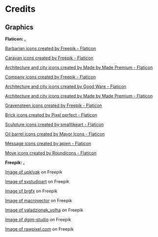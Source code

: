 # Credits

## Graphics

<b><p>Flaticon:   <a href="https://www.flaticon.com/">.</a></p></b>
<p><a href="https://www.flaticon.com/free-icons/barbarian" title="barbarian icons">Barbarian icons created by Freepik - Flaticon</a></p>
<p><a href="https://www.flaticon.com/free-icons/caravan" title="caravan icons">Caravan icons created by Freepik - Flaticon</a></p>
<p><a href="https://www.flaticon.com/free-icons/architecture-and-city" title="architecture and city icons">Architecture and city icons created by Made by Made Premium - Flaticon</a></p>
<p><a href="https://www.flaticon.com/free-icons/company" title="company icons">Company icons created by Freepik - Flaticon</a></p>
<p><a href="https://www.flaticon.com/free-icons/architecture-and-city" title="architecture and city icons">Architecture and city icons created by Good Ware - Flaticon</a></p>
<p><a href="https://www.flaticon.com/free-icons/architecture-and-city" title="architecture and city icons">Architecture and city icons created by Made by Made Premium - Flaticon</a></p>
<p><a href="https://www.flaticon.com/free-icons/gravensteen" title="gravensteen icons">Gravensteen icons created by Freepik - Flaticon</a></p>
<p><a href="https://www.flaticon.com/free-icons/brick" title="brick icons">Brick icons created by Pixel perfect - Flaticon</a></p>
<p><a href="https://www.flaticon.com/free-icons/sculpture" title="sculpture icons">Sculpture icons created by smalllikeart - Flaticon</a></p>
<p><a href="https://www.flaticon.com/free-icons/oil-barrel" title="oil barrel icons">Oil barrel icons created by Mayor Icons - Flaticon</a></p>
<p><a href="https://www.flaticon.com/free-icons/message" title="message icons">Message icons created by apien - Flaticon</a></p>
<p><a href="https://www.flaticon.com/free-icons/move" title="move icons">Move icons created by Roundicons - Flaticon</a></p>

<b><p>Freepik:   <a href="https://www.freepik.com/">.</a></p></b>
<p><a href="https://fr.freepik.com/vecteurs-libre/prairie-herbe-verte-coniferes-collines_22970599.htm#query=grassland&position=12&from_view=search&track=sph">Image of upklyak</a> on Freepik</p>
<p><a href="https://fr.freepik.com/vecteurs-libre/champ-ete-paysage-vert-au-dessus-collines-herbe_11571803.htm#query=hill&position=1&from_view=search&track=sph">Image of svstudioart</a> on Freepik</p>
<p><a href="https://fr.freepik.com/vecteurs-libre/paysage-parc-naturel-fond-vide_11206862.htm#query=forest&position=16&from_view=search&track=sph?log-in=google">Image of brgfx</a> on Freepik</p>
<p><a href="https://fr.freepik.com/vecteurs-libre/fond-gres-montagnes-du-desert-desert-sec-sous-soleil-desert-sable-sans-fin_13031986.htm#query=desert&position=20&from_view=search&track=sph">Image of macrovector</a> on Freepik</p>
<p><a href="https://fr.freepik.com/vecteurs-libre/cretes-montagne-illustration-vectorielle-du-lever-du-soleil_11950790.htm#query=montagne&position=3&from_view=search&track=sph">Image of valadzionak_volha</a> on Freepik</p>
<p><a href="https://fr.freepik.com/vecteurs-libre/ancien-modele-carte-nautique_7998456.htm#query=carte%20ancienne&position=9&from_view=search&track=sph">Image of dgim-studio</a> on Freepik</p>
<p><a href="https://fr.freepik.com/vecteurs-libre/dollar_2900482.htm#query=coin&position=0&from_view=search&track=sph">Image of rawpixel.com</a> on Freepik</p>
